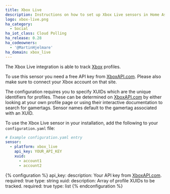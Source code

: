 ```yaml
---
title: Xbox Live
description: Instructions on how to set up Xbox Live sensors in Home Assistant.
logo: xbox-live.png
ha_category:
  - Social
ha_iot_class: Cloud Polling
ha_release: 0.28
ha_codeowners:
  - '@MartinHjelmare'
ha_domain: xbox_live
---
```


The Xbox Live integration is able to track [Xbox](https://xbox.com/) profiles.

To use this sensor you need a free API key from
[XboxAPI.com](https://xboxapi.com/).
Please also make sure to connect your Xbox account on that site.

The configuration requires you to specify XUIDs which are the unique identifiers
for profiles. These can be determined on [XboxAPI.com](https://xboxapi.com/) by
either looking at your own profile page or using their interactive documentation
to search for gamertags. Sensor names default to the gamertag associated with an XUID.

To use the Xbox Live sensor in your installation,
add the following to your `configuration.yaml` file:

```yaml
# Example configuration.yaml entry
sensor:
  - platform: xbox_live
    api_key: YOUR_API_KEY
    xuid:
      - account1
      - account2
```

{% configuration %}
api_key:
  description: Your API key from [XboxAPI.com](https://xboxapi.com/).
  required: true
  type: string
xuid:
  description: Array of profile XUIDs to be tracked.
  required: true
  type: list
{% endconfiguration %}
